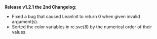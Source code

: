 **Release v1.2.1 the 2nd Changelog:**
* Fixed a bug that caused LeanInit to return 0 when given invalid argument(s).
* Sorted the color variables in rc.svc(8) by the numerical order of their values.
